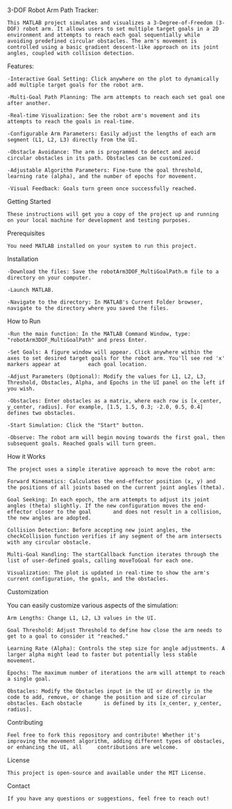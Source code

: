 3-DOF Robot Arm Path Tracker:

    This MATLAB project simulates and visualizes a 3-Degree-of-Freedom (3-DOF) robot arm. It allows users to set multiple target goals in a 2D environment and attempts to reach each goal sequentially while avoiding predefined circular obstacles. The arm's movement is controlled using a basic gradient descent-like approach on its joint angles, coupled with collision detection.

Features:

    -Interactive Goal Setting: Click anywhere on the plot to dynamically add multiple target goals for the robot arm.

    -Multi-Goal Path Planning: The arm attempts to reach each set goal one after another.

    -Real-time Visualization: See the robot arm's movement and its attempts to reach the goals in real-time.

    -Configurable Arm Parameters: Easily adjust the lengths of each arm segment (L1, L2, L3) directly from the UI.

    -Obstacle Avoidance: The arm is programmed to detect and avoid circular obstacles in its path. Obstacles can be customized.

    -Adjustable Algorithm Parameters: Fine-tune the goal threshold, learning rate (alpha), and the number of epochs for movement.

    -Visual Feedback: Goals turn green once successfully reached.

Getting Started

    These instructions will get you a copy of the project up and running on your local machine for development and testing purposes.

Prerequisites

    You need MATLAB installed on your system to run this project.

Installation

    -Download the files: Save the robotArm3DOF_MultiGoalPath.m file to a directory on your computer.

    -Launch MATLAB.

    -Navigate to the directory: In MATLAB's Current Folder browser, navigate to the directory where you saved the files.

How to Run

    -Run the main function: In the MATLAB Command Window, type: "robotArm3DOF_MultiGoalPath" and press Enter.

    -Set Goals: A figure window will appear. Click anywhere within the axes to set desired target goals for the robot arm. You'll see red 'x' markers appear at         each goal location.

    -Adjust Parameters (Optional): Modify the values for L1, L2, L3, Threshold, Obstacles, Alpha, and Epochs in the UI panel on the left if you wish.

    -Obstacles: Enter obstacles as a matrix, where each row is [x_center, y_center, radius]. For example, [1.5, 1.5, 0.3; -2.0, 0.5, 0.4] defines two obstacles.

    -Start Simulation: Click the "Start" button.

    -Observe: The robot arm will begin moving towards the first goal, then subsequent goals. Reached goals will turn green.

How it Works

    The project uses a simple iterative approach to move the robot arm:

    Forward Kinematics: Calculates the end-effector position (x, y) and the positions of all joints based on the current joint angles (theta).

    Goal Seeking: In each epoch, the arm attempts to adjust its joint angles (theta) slightly. If the new configuration moves the end-effector closer to the goal       and does not result in a collision, the new angles are adopted.

    Collision Detection: Before accepting new joint angles, the checkCollision function verifies if any segment of the arm intersects with any circular obstacle.

    Multi-Goal Handling: The startCallback function iterates through the list of user-defined goals, calling moveToGoal for each one.

    Visualization: The plot is updated in real-time to show the arm's current configuration, the goals, and the obstacles.

Customization

You can easily customize various aspects of the simulation:

    Arm Lengths: Change L1, L2, L3 values in the UI.

    Goal Threshold: Adjust Threshold to define how close the arm needs to get to a goal to consider it "reached."

    Learning Rate (Alpha): Controls the step size for angle adjustments. A larger alpha might lead to faster but potentially less stable movement.

    Epochs: The maximum number of iterations the arm will attempt to reach a single goal.

    Obstacles: Modify the Obstacles input in the UI or directly in the code to add, remove, or change the position and size of circular obstacles. Each obstacle       is defined by its [x_center, y_center, radius].

Contributing

    Feel free to fork this repository and contribute! Whether it's improving the movement algorithm, adding different types of obstacles, or enhancing the UI, all     contributions are welcome.

License

    This project is open-source and available under the MIT License.

Contact

    If you have any questions or suggestions, feel free to reach out!
